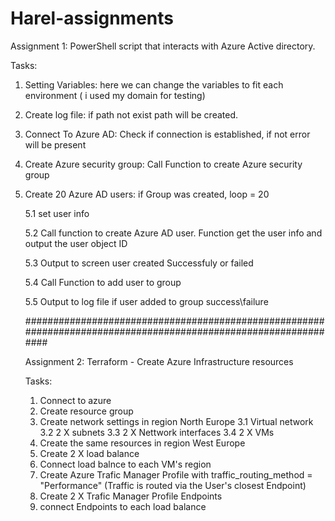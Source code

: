 # Harel-assignments

Assignment 1: PowerShell script that interacts with Azure Active directory.

Tasks:
1. Setting Variables: here we can change the variables to fit each environment ( i used my domain for testing)
2. Create log file: if path not exist path will be created.
3. Connect To Azure AD: Check if connection is established, if not error will be present 
4. Create Azure security group: Call Function to create Azure security group
5. Create 20 Azure AD users: if Group was created, loop = 20

    5.1 set user info
    
    5.2 Call function to create Azure AD user. Function get the user info and output the user object ID
    
    5.3 Output to screen user created Successfuly or failed
    
    5.4 Call Function to add user to group
    
    5.5 Output to log file if user added to group success\failure
    
    ################################################################################################################
    
    Assignment 2: Terraform - Create Azure Infrastructure resources
    
    Tasks:
      1. Connect to azure
      2. Create resource group 
      3. Create network settings in region North Europe
          3.1 Virtual network
          3.2 2 X subnets
          3.3 2 X  Nettwork interfaces
          3.4 2 X VMs
      4. Create the same resources in region West Europe
      5. Create 2 X load balance
      6. Connect load balnce to each VM's region
      7. Create Azure Trafic Manager Profile with traffic_routing_method = "Performance" (Traffic is routed via the User's closest Endpoint)
      8. Create 2 X Trafic Manager Profile Endpoints
      9. connect Endpoints to each load balance
      
